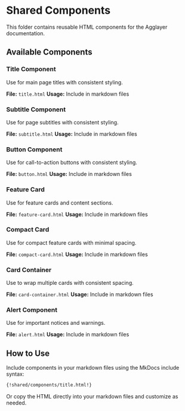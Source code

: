 # Shared Components

This folder contains reusable HTML components for the Agglayer documentation.

## Available Components

### Title Component
Use for main page titles with consistent styling.

**File:** `title.html`
**Usage:** Include in markdown files

### Subtitle Component  
Use for page subtitles with consistent styling.

**File:** `subtitle.html`
**Usage:** Include in markdown files

### Button Component
Use for call-to-action buttons with consistent styling.

**File:** `button.html`
**Usage:** Include in markdown files

### Feature Card
Use for feature cards and content sections.

**File:** `feature-card.html`
**Usage:** Include in markdown files

### Compact Card
Use for compact feature cards with minimal spacing.

**File:** `compact-card.html`
**Usage:** Include in markdown files

### Card Container
Use to wrap multiple cards with consistent spacing.

**File:** `card-container.html`
**Usage:** Include in markdown files

### Alert Component
Use for important notices and warnings.

**File:** `alert.html`
**Usage:** Include in markdown files

## How to Use

Include components in your markdown files using the MkDocs include syntax:

```markdown
{!shared/components/title.html!}
```

Or copy the HTML directly into your markdown files and customize as needed.
